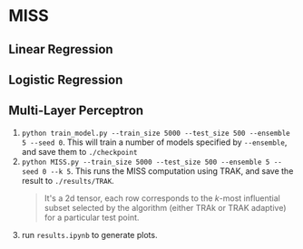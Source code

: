 # MISS

## Linear Regression

## Logistic Regression

## Multi-Layer Perceptron

1. `python train_model.py --train_size 5000 --test_size 500 --ensemble 5 --seed 0`. This will train a number of models specified by `--ensemble`, and save them to `./checkpoint`
2. `python MISS.py --train_size 5000 --test_size 500 --ensemble 5 --seed 0 --k 5`. This runs the MISS computation using TRAK, and save the result to `./results/TRAK`.
	> It's a 2d tensor, each row corresponds to the $k$-most influential subset selected by the algorithm (either TRAk or TRAK adaptive) for a particular test point.
3. run `results.ipynb` to generate plots.